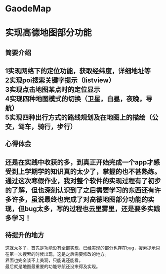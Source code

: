 # GaodeMap
实现高德地图部分功能
=====
简要介绍
-----
1实现网络下的定位功能，获取经纬度，详细地址等<br>
2实现poi搜索关键字提示（listview）<br>
3实现点击地图某点时的定位显示<br>
4实现四种地图模式的切换（卫星，白昼，夜晚，导航）<br>
5实现四种出行方式的路线规划及在地图上的描绘（公交，驾车，骑行，步行）<br>
<br>
心得体会
-----
还是在实践中收获的多，到真正开始完成一个app才感受到上学期学的知识真的太少了，掌握的也不甚熟练。通过这次寒假作业，我对整个软件的实现过程有了初步的了解，但也深刻认识到了之后需要学习的东西还有许多许多，虽说最终也完成了对高德地图部分功能的实现，但bug太多，写的过程也云里雾里，还是要多实践多学习！<br>
<br>
待提升的地方
-----
这就太多了，首先是功能没有全部实现，已经实现的部分也存在bug，搜索提示只在第一次搜索的时候出现，这是之后需要修改的地方。<br>
界面也完全谈不上美观，只能说还能看。<br>
最后就是地图最重要的功能导航还没来得及实现。
